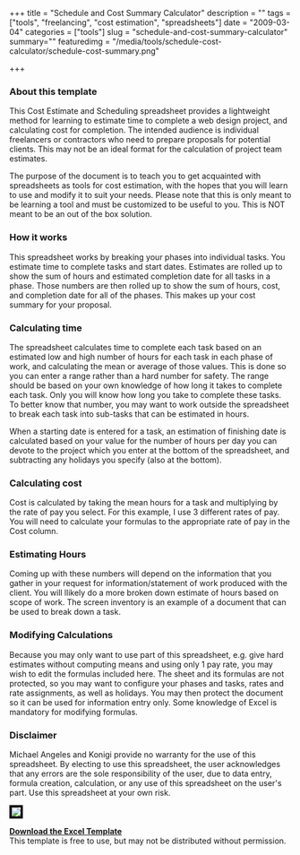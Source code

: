 +++
title = "Schedule and Cost Summary Calculator"
description = ""
tags = ["tools", "freelancing", "cost estimation", "spreadsheets"]
date = "2009-03-04"
categories = ["tools"]
slug = "schedule-and-cost-summary-calculator"
summary=""
featuredimg = "/media/tools/schedule-cost-calculator/schedule-cost-summary.png"

+++


<h3>About this template</h3>
<p>This Cost Estimate and Scheduling spreadsheet provides a lightweight method for learning to estimate time to complete a web design project, and calculating cost for completion. The intended audience is individual freelancers or contractors who need to prepare proposals for potential clients. This may not be an ideal format for the calculation of project team estimates. </p>
<p>The purpose of the document is to teach you to get acquainted with spreadsheets as tools for cost estimation, with the hopes that you will learn to use and modify it to suit your needs. Please note that this is only meant to be learning a tool and must be customized to be useful to you. This is NOT meant to be an out of the box solution.</p>
<h3>How it works</h3>
<p>This spreadsheet works by breaking your phases into individual tasks. You estimate time to complete tasks and start dates. Estimates are rolled up to show the sum of hours and estimated completion date for all tasks in a phase. Those numbers are then rolled up to show the sum of hours, cost, and completion date for all of the phases. This makes up your cost summary for your proposal. </p>
<h3>Calculating time</h3>
<p>The spreadsheet calculates time to complete each task based on an estimated low and high number of hours for each task in each phase of work, and calculating the mean or average of those values. This is done so you can enter a range rather than a hard number for safety. The range should be based on your own knowledge of how long it takes to complete each task. Only you will know how long you take to complete these tasks. To better know that number, you may want to work outside the spreadsheet to break each task into sub-tasks that can be estimated in hours.</p>
<p>When a starting date is entered for a task, an estimation of finishing date is calculated based on your value for the number of hours per day you can devote to the project which you enter at the bottom of the spreadsheet, and subtracting any holidays you specify (also at the bottom).</p>
<h3>Calculating cost</h3>
<p>Cost is calculated by taking the mean hours for a task and multiplying by the rate of pay you select. For this example, I use 3 different rates of pay. You will need to calculate your formulas to the appropriate rate of pay in the Cost column.</p>
<h3>Estimating Hours</h3>
<p>Coming up with these numbers will depend on the information that you gather in your request for information/statement of work produced with the client. You will llikely do a more broken down estimate of hours based on scope of work. The screen inventory is an example of a document that can be used to break down a task.</p>
<h3>Modifying Calculations</h3>
<p>Because you may only want to use part of this spreadsheet, e.g. give hard estimates without computing means and using only 1 pay rate, you may wish to edit the formulas included here. The sheet and its formulas are not protected, so you may want to configure your phases and tasks, rates and rate assignments, as well as holidays. You may then protect the document so it can be used for information entry only. Some knowledge of Excel is mandatory for modifying formulas.</p>

<h3>Disclaimer</h3>
<p>Michael Angeles and Konigi provide no warranty for the use of this spreadsheet. By electing to use this spreadsheet, the user acknowledges that any errors are the sole responsibility of the user, due to data entry, formula creation, calculation, or any use of this spreadsheet on the user's part. Use this spreadsheet at your own risk.</p>

<p><img src="/media/tools/schedule-cost-calculator/schedule-cost-summary.png" style="border: 4px solid black" /></p>

<p><strong><a href="/media/tools/schedule-cost-calculator/konigi-schedule-and-cost-template.xlt.zip">Download the Excel Template</a></strong><br />
<span class="t10">This template is free to use, but may not be distributed without permission. </span></p>
